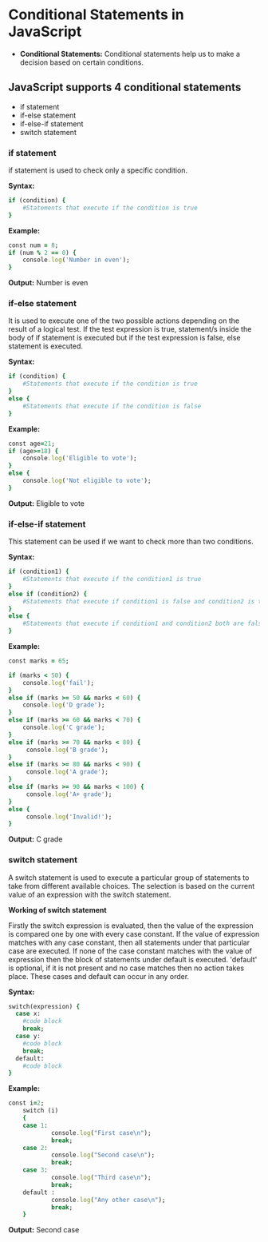 # Conditional Statements in JavaScript

* **Conditional Statements:**  Conditional statements help us to make a decision based on certain conditions.
## JavaScript supports 4 conditional statements</h3>
 
* if statement
* if-else statement
* if-else-if statement
* switch statement
### if statement

if statement is used to check only a specific condition.

**Syntax:**

```ruby
if (condition) {
    #Statements that execute if the condition is true
}
```
**Example:**

```ruby
const num = 8;
if (num % 2 == 0) {
    console.log('Number in even');
}
```
**Output:** Number is even
### if-else statement

It is used to execute one of the two possible actions depending on the result of a logical test. If the test expression is true, statement/s inside the body of if statement is executed but if the test expression is false, else statement is executed.

**Syntax:**
```ruby
if (condition) {
    #Statements that execute if the condition is true
} 
else {
    #Statements that execute if the condition is false
}
```
**Example:**
```ruby
const age=21;
if (age>=18) {
    console.log('Eligible to vote');
}
else {
    console.log('Not eligible to vote');
}
```
**Output:** Eligible to vote

### if-else-if statement

This statement can be used if we want to check more than two conditions.

**Syntax:**
```ruby
if (condition1) {
    #Statements that execute if the condition1 is true
} 
else if (condition2) {
    #Statements that execute if condition1 is false and condition2 is true
} 
else {
    #Statements that execute if condition1 and condition2 both are false
}
```
**Example:**
```ruby
const marks = 65;

if (marks < 50) {
    console.log('fail');
} 
else if (marks >= 50 && marks < 60) {
    console.log('D grade');
} 
else if (marks >= 60 && marks < 70) {
    console.log('C grade');
} 
else if (marks >= 70 && marks < 80) {
     console.log('B grade');
} 
else if (marks >= 80 && marks < 90) {
     console.log('A grade');
} 
else if (marks >= 90 && marks < 100) {
     console.log('A+ grade');
} 
else {
     console.log('Invalid!');
}
```
**Output:** C grade

### switch statement

A switch statement is used to execute a particular group of statements to take from different available choices. The selection is based on the current value of an expression with the switch statement.

**Working of switch statement**

Firstly the switch expression is evaluated, then the value of the expression is compared one by one with every case constant. If the value of expression matches with any case constant, then all statements under that particular case are executed. If none of the case constant matches with the value of expression then the block of statements under default is executed. 'default' is optional, if it is not present and no case matches then no action takes place. These cases and default can occur in any order.

**Syntax:**
```ruby
switch(expression) {
  case x:
    #code block
    break;
  case y:
    #code block
    break;
  default:
    #code block
}
```
**Example:**
```ruby
const i=2;
    switch (i)
    {
    case 1:
            console.log("First case\n");
            break;
    case 2:
            console.log("Second case\n");
            break;
    case 3:
            console.log("Third case\n");
            break;
    default :
            console.log("Any other case\n");
            break;                            
    }
```
**Output:** Second case
